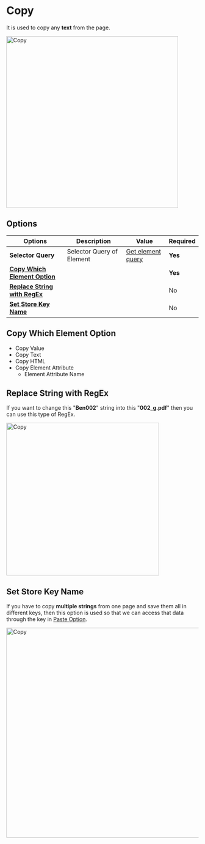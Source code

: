 # Copy

It is used to copy any **text** from the page.

<img src="/image/copy-01.png" width="450" height="450" alt="Copy">

## Options

| Options                                                     | Description               | Value                                              | Required |
| ----------------------------------------------------------- | ------------------------- | -------------------------------------------------- | -------- |
| **Selector Query**                                          | Selector Query of Element | [Get element query](/documentation/locate-element) | **Yes**  |
| [**Copy Which Element Option**](#copy-which-element-option) |                           |                                                    | **Yes**  |
| [**Replace String with RegEx**](#replace-string-with-regex) |                           |                                                    | No       |
| [**Set Store Key Name**](#set-store-key-name)               |                           |                                                    | No       |

## Copy Which Element Option

- Copy Value
- Copy Text
- Copy HTML
- Copy Element Attribute
  - Element Attribute Name

## Replace String with RegEx

If you want to change this "**Ben002**" string into this "**002_g.pdf**" then you can use this type of RegEx.

<img src="/image/regex-01.jpg" width="400" height="400" alt="Copy">

## Set Store Key Name

If you have to copy **multiple strings** from one page and save them all in different keys, then this option is used so that we can access that data through the key in [Paste Option](/documentation/form-fields/field-settings#paste-copied-value).

<img src="/image/copy-02.png" width="550" height="550" alt="Copy">
